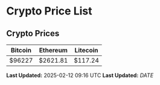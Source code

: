 # Crypto Price List

## Crypto Prices
| Bitcoin | Ethereum | Litecoin |
| ------- | -------- | -------- |
| $96227 | $2621.81 | $117.24 |
**Last Updated:** 2025-02-12 09:16 UTC
**Last Updated:** $DATE$
